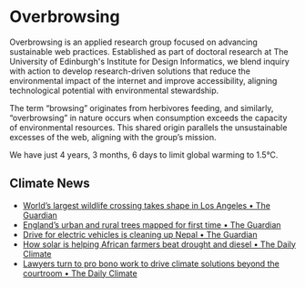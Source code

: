 # Overbrowsing

Overbrowsing is an applied research group focused on advancing sustainable web practices. Established as part of doctoral research at The University of Edinburgh's Institute for Design Informatics, we blend inquiry with action to develop research-driven solutions that reduce the environmental impact of the internet and improve accessibility, aligning technological potential with environmental stewardship.

The term “browsing” originates from herbivores feeding, and similarly, “overbrowsing” in nature occurs when consumption exceeds the capacity of environmental resources. This shared origin parallels the unsustainable excesses of the web, aligning with the group’s mission.

<!-- clock-time -->
We have just 4 years, 3 months, 6 days to limit global warming to 1.5°C.
<!-- /clock-time -->

## Climate News
<!-- clock-news -->
- [World’s largest wildlife crossing takes shape in Los Angeles • The Guardian](https://www.theguardian.com/us-news/2025/apr/06/la-wildlife-freeway-crossing )
- [England’s urban and rural trees mapped for first time • The Guardian](https://www.theguardian.com/global-development/2025/apr/04/nepal-kathmandu-health-air-pollution-who-transport-electric-vehicles- )
- [Drive for electric vehicles is cleaning up Nepal • The Guardian](https://www.theguardian.com/global-development/2025/apr/04/nepal-kathmandu-health-air-pollution-who-transport-electric-vehicles- )
- [How solar is helping African farmers beat drought and diesel • The Daily Climate](https://www.theguardian.com/global-development/2025/apr/04/nepal-kathmandu-health-air-pollution-who-transport-electric-vehicles- )
- [Lawyers turn to pro bono work to drive climate solutions beyond the courtroom • The Daily Climate](https://www.dailyclimate.org/lawyers-turn-to-pro-bono-work-to-drive-climate-solutions-beyond-the-courtroom-2671673844.html )
<!-- /clock-news -->
